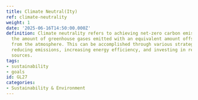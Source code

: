 ```yaml
---
title: Climate Neutral(Ity)
ref: climate-neutrality
weight: 1
date: '2025-06-16T14:50:00.000Z'
definition: Climate neutrality refers to achieving net-zero carbon emissions by balancing
  the amount of greenhouse gases emitted with an equivalent amount offset or removed
  from the atmosphere. This can be accomplished through various strategies, including
  reducing emissions, increasing energy efficiency, and investing in renewable energy
  sources.
tags:
- sustainability
- goals
id: GL27
categories:
- Sustainability & Environment
---
```


